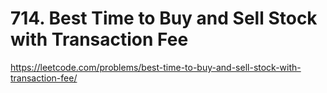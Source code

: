 # 714. Best Time to Buy and Sell Stock with Transaction Fee

https://leetcode.com/problems/best-time-to-buy-and-sell-stock-with-transaction-fee/